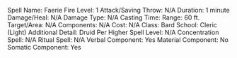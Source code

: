 
Spell Name: Faerie Fire
Level: 1
Attack/Saving Throw: N/A
Duration: 1 minute
Damage/Heal: N/A
Damage Type: N/A
Casting Time: 
Range: 60 ft.
Target/Area: N/A
Components: N/A
Cost: N/A
Class: Bard
School:  Cleric (Light)
Additional Detail:  Druid
Per Higher Spell Level: N/A
Concentration Spell: N/A
Ritual Spell: N/A
Verbal Component: Yes
Material Component: No
Somatic Component: Yes
